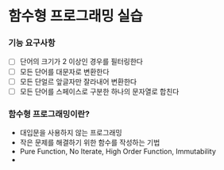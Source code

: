 # 함수형 프로그래밍 실습
### 기능 요구사항
- [ ] 단어의 크기가 2 이상인 경우를 필터링한다
- [ ] 모든 단어를 대문자로 변환한다
- [ ] 모든 단얼르 앞글자만 잘라내어 변환한다
- [ ] 모든 단어를 스페이스로 구분한 하나의 문자열로 합친다

### 함수형 프로그래밍이란?
- 대입문을 사용하지 않는 프로그래밍
- 작은 문제를 해결하기 위한 함수를 작성하는 기법
- Pure Function, No Iterate, High Order Function, Immutability
- 
